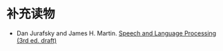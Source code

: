 # 补充读物

- Dan Jurafsky and James H. Martin. [Speech and Language Processing (3rd ed. draft)](https://web.stanford.edu/~jurafsky/slp3/)